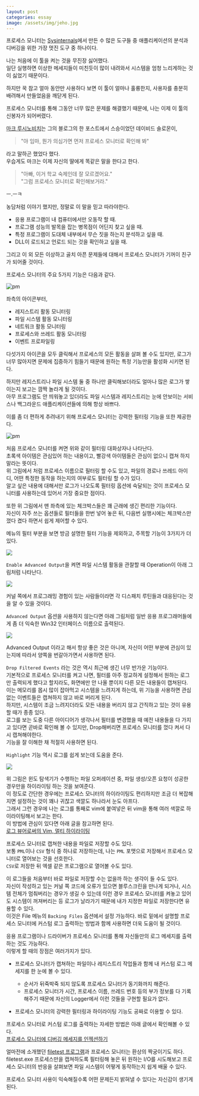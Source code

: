 ```yaml
---
layout: post
categories: essay
image: /assets/img/jeho.jpg
---
```

프로세스 모니터는 [Sysinternals](https://docs.microsoft.com/en-us/sysinternals/)에서 만든 수 많은 도구들 중 애플리케이션의 분석과 디버깅을 위한 가장 멋진 도구 중 하나이다.

나는 처음에 이 툴을 켜는 것을 무진장 싫어했다.  
일단 실행하면 이상한 메세지들이 미친듯이 많이 내려와서 시스템을 엄청 느리게하는 것이 싫었기 때문이다.

하지만 꾹 참고 얼마 동안만 사용하다 보면 이 툴이 얼마나 훌륭한지, 사용자를 충분히 배려해서 만들었음을 깨닫게 된다.

프로세스 모니터를 통해 그동안 너무 많은 문제를 해결했기 때문에, 나는 이제 이 툴의 신봉자가 되어버렸다.

[마크 루시노비치](https://en.wikipedia.org/wiki/Mark_Russinovich)는 그의 블로그의 한 포스트에서 스승이었던 데이비드 솔로몬이,  
> "야 임마, 뭔가 의심가면 먼저 프로세스 모니터로 확인해 봐"

라고 말하곤 했었다 했다.  
우습게도 마크는 이제 자신의 딸에게 똑같은 말을 한다고 한다.  
> "아빠, 이거 학교 숙제인데 잘 모르겠어요."  
> "그럼 프로세스 모니터로 확인해보거라."  

ㅡ.ㅡㅋ

농담처럼 이야기 했지만, 정말로 이 말을 믿고 따라야한다.

* 응용 프로그램이 내 컴퓨터에서만 오동작 할 때.  
* 프로그램 성능의 발목을 잡는 병목점이 어딘지 찾고 싶을 때.  
* 특정 프로그램이 도대체 내부에서 무슨 짓을 하는지 분석하고 싶을 때.  
* DLL이 로드되고 언로드 되는 것을 확인하고 싶을 때.

그리고 이 외 모든 이상하고 골치 아픈 문제들에 대해서 프로세스 모니터가 기꺼이 친구가 되어줄 것이다.  

프로세스 모니터의 주요 5가지 기능은 다음과 같다.

![pm](https://t1.daumcdn.net/cfile/tistory/18409F3C4D2FFCF029)

좌측의 아이콘부터,  
* 레지스트리 활동 모니터링
* 파일 시스템 활동 모니터링
* 네트워크 활동 모니터링
* 프로세스와 쓰레드 활동 모니터링
* 이벤트 프로파일링

다섯가지 아이콘을 모두 클릭해서 프로세스의 모든 활동을 살펴 볼 수도 있지만, 로그가 너무 많아지면 문제에 집중하기 힘들기 때문에 원하는 특정 기능만을 활성화 시키면 된다.

하지만 레지스트리나 파일 시스템 둘 중 하나만 클릭해보더라도 얼마나 많은 로그가 쌓이는지 보고는 깜짝 놀라게 될 것이다.  
아무 프로그램도 안 띄워놓고 있더라도 파일 시스템과 레지스트리는 눈에 안보이는 서비스나 백그라운드 애플리케이션들에 의해 항상 바쁘다.

이를 좀 더 편하게 추려내기 위해 프로세스 모니터는 강력한 필터링 기능을 또한 제공한다.

![pm](https://t1.daumcdn.net/cfile/tistory/19433B3A4D2FFCB401)

처음 프로세스 모니터를 켜면 위와 같이 필터링 대화상자나 나타난다.  
초록색 아이템은 관심있어 하는 내용이고, 빨강색 아이템들은 관심이 없으니 캡쳐 하지 말라는 뜻이다.  
위 그림에서 처럼 프로세스 이름으로 필터링 할 수도 있고, 파일의 경로나 쓰레드 아이디, 어떤 특정한 동작을 하는지의 여부로도 필터링 할 수가 있다.  
알고 싶은 내용에 대해서만 로그가 나오도록 필터링 옵션에 숙달되는 것이 프로세스 모니터를 사용하는데 있어서 가장 중요한 점이다.

또한 위 그림에서 맨 좌측에 있는 체크박스들은 꽤 근래에 생긴 편리한 기능이다.  
자신이 자주 쓰는 옵션들로 필터들을 한번 넣어 놓은 뒤, 다음번 실행시에는 체크박스만 껐다 켰다 하면서 쉽게 제어할 수 있다.


메뉴의 필터 부분을 보면 방금 설명한 필터 기능을 제외하고, 주목할 기능이 3가지가 더 있다.

![](https://t1.daumcdn.net/cfile/tistory/193EBF3B4D2FFCE104)

`Enable Advanced Output`을 켜면 파일 시스템 활동을 관찰할 때 Operation이 아래 그림처럼 나타난다.

![](https://t1.daumcdn.net/cfile/tistory/1243CF414D30009A34)

커널 쪽에서 프로그래밍 경험이 있는 사람들이라면 각 디스패치 루틴들과 대응된다는 것을 알 수 있을 것이다.

`Advanced Output` 옵션을 사용하지 않는다면 아래 그림처럼 일반 응용 프로그래머들에게 좀 더 익숙한 Win32 인터페이스 이름으로 출력된다.

![](https://t1.daumcdn.net/cfile/tistory/1638823D4D3000A630)


Advanced Output 이라고 해서 항상 좋은 것은 아니며, 자신이 어떤 부분에 관심이 있는지에 따라서 양쪽을 번갈아가면서 사용하면 된다.

`Drop Filtered Events` 라는 것은 역시 최근에 생긴 너무 반가운 기능이다.  
기본적으로 프로세스 모니터를 켜고 나면, 필터를 아주 정교하게 설정해서 원하는 로그만 출력되게 했다고 할지라도, 화면에만 안 나올 뿐이지 다른 모든 내용들이 캡쳐된다.  
이는 메모리를 몹시 많이 잡아먹고 시스템을 느려지게 하는데, 위 기능을 사용하면 관심없는 이벤트들은 캡쳐하지 않고 바로 버리게 된다.  
하지만, 시스템이 조금 느려지더라도 모든 내용을 버리지 않고 간직하고 있는 것이 유용할 때가 종종 있다.  
로그를 보는 도중 다른 아이디어가 생각나서 필터를 변경했을 때 예전 내용들을 다 가지고 있다면 곧바로 확인해 볼 수 있지만, Drop해버리면 프로세스 모니터를 껐다 켜서 다시 캡쳐해야한다.  
기능을 잘 이해한 채 적절히 사용하면 된다.


`Highlight` 기능 역시 로그를 쉽게 보는데 도움을 준다.

![](https://t1.daumcdn.net/cfile/tistory/11102A3C4D302EE432)

위 그림은 윈도 탐색기가 수행하는 파일 오퍼레이션 중, 파일 생성/오픈 요청이 성공한 경우만을 하이라이팅 하는 것을 보여준다.  
이 정도로 간단한 경우에는 프로세스 모니터의 하이라이팅도 편리하지만 조금 더 복잡해지면 설정하는 것이 꽤나 귀찮고 색깔도 하나라서 눈도 아프다.  
그래서 그런 경우에 나는 로그를 통째로 vim에 붙여넣은 뒤 vim을 통해 여러 색깔로 하이라이팅해서 보고는 한다.  
이 방법에 관심이 있다면 아래 글을 참고하면 된다.  
[로그 뷰어로써의 Vim, 멀티 하이라이팅](https://www.benjaminlog.com/entry/%EB%A1%9C%EA%B7%B8-%EB%B7%B0%EC%96%B4%EB%A1%9C%EC%8D%A8%EC%9D%98-Vim-1-%EB%A9%80%ED%8B%B0-%ED%95%98%EC%9D%B4%EB%9D%BC%EC%9D%B4%ED%8C%85)

프로세스 모니터로 캡쳐한 내용을 파일로 저장할 수도 있다.  
보통 `PML`이나 `CSV` 형식 중 하나로 저장하는데, 나는 `PML` 포맷으로 저장해서 프로세스 모니터로 열어보는 것을 선호한다.  
`CSV`로 저장한 뒤 엑셀 같은 프로그램으로 열어볼 수도 있다.

이 로그들을 처음부터 바로 파일로 저장할 수는 없을까 하는 생각이 들 수도 있다.  
자신이 작성하고 있는 커널 쪽 코드에 오류가 있으면 블루스크린을 만나게 되거나, 시스템 전체가 멈춰버리는 경우가 생길 수 있는데 이런 경우 프로세스 모니터를 켜놓고 있어도 시스템이 꺼져버리는 등 로그가 날라가기 때문에 내가 지정한 파일로 저장한다면 유용할 수 있다.  
이것은 File 메뉴의 `Backing Files` 옵션에서 설정 가능하다.
바로 밑에서 설명할 프로세스 모니터에 커스텀 로그 출력하는 방법과 함께 사용하면 더욱 도움이 될 것이다.


응용 프로그램이나 드라이버가 프로세스 모니터를 통해 자신들만의 로그 메세지를 출력하는 것도 가능하다.  
이렇게 할 때의 장점은 여러가지가 있다.

* 프로세스 모니터가 캡쳐하는 파일이나 레지스트리 작업들과 함께 내 커스텀 로그 메세지를 한 눈에 볼 수 있다.  
  * 순서가 뒤죽박죽 되지 않도록 프로세스 모니터가 동기화까지 해준다.
  * 프로세스 모니터가 시간, 프로세스 이름, 쓰레드 번호 등의 부가 정보를 다 기록해주기 때문에 자신의 Logger에서 이런 것들을 구현할 필요가 없다.

* 프로세스 모니터의 강력한 필터링과 하이라이팅 기능도 공짜로 이용할 수 있다.  

프로세스 모니터로 커스텀 로그를 출력하는 자세한 방법은 아래 글에서 확인해볼 수 있다.  
[프로세스 모니터에 디버깅 메세지를 인젝션하기](https://www.benjaminlog.com/entry/Injecting-Application-Debug-Messages-to-Process-Monitor)

얼마전에 소개했던 [filetest 프로그램](https://www.benjaminlog.com/entry/file-system-test-utility)과 프로세스 모니터는 환상의 짝궁이기도 하다.  
filetest.exe 프로세스만을 캡쳐하도록 필터링해 놓은 뒤 원하는 I/O를 시도해보고 프로세스 모니터의 반응을 살펴보면 파일 시스템이 어떻게 동작하는지 쉽게 배울 수 있다.

프로세스 모니터 사용이 익숙해질수록 어떤 문제든지 밝혀낼 수 있다는 자신감이 생기게 된다.
